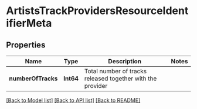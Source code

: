 # ArtistsTrackProvidersResourceIdentifierMeta

## Properties
Name | Type | Description | Notes
------------ | ------------- | ------------- | -------------
**numberOfTracks** | **Int64** | Total number of tracks released together with the provider | 

[[Back to Model list]](../README.md#documentation-for-models) [[Back to API list]](../README.md#documentation-for-api-endpoints) [[Back to README]](../README.md)


